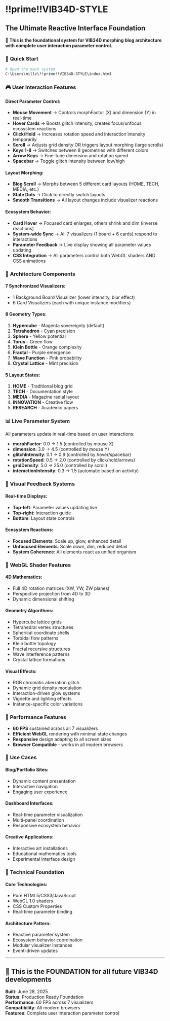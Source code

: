 # !!prime!!VIB34D-STYLE
## **The Ultimate Reactive Interface Foundation**

🌌 **This is the foundational system for VIB34D morphing blog architecture with complete user interaction parameter control.**

### 🚀 **Quick Start**
```bash
# Open the main system
C:\Users\millz\!!prime!!VIB34D-STYLE\index.html
```

### 🎮 **User Interaction Features**

#### **Direct Parameter Control:**
- **Mouse Movement** → Controls morphFactor (X) and dimension (Y) in real-time
- **Hover Cards** → Boosts glitch intensity, creates focus/unfocus ecosystem reactions
- **Click/Hold** → Increases rotation speed and interaction intensity temporarily  
- **Scroll** → Adjusts grid density OR triggers layout morphing (large scrolls)
- **Keys 1-8** → Switches between 8 geometries with different colors
- **Arrow Keys** → Fine-tune dimension and rotation speed
- **Spacebar** → Toggle glitch intensity between low/high

#### **Layout Morphing:**
- **Blog Scroll** → Morphs between 5 different card layouts (HOME, TECH, MEDIA, etc.)
- **State Dots** → Click to directly switch layouts
- **Smooth Transitions** → All layout changes include visualizer reactions

#### **Ecosystem Behavior:**
- **Card Hover** → Focused card enlarges, others shrink and dim (inverse reactions)
- **System-wide Sync** → All 7 visualizers (1 board + 6 cards) respond to interactions
- **Parameter Feedback** → Live display showing all parameter values updating
- **CSS Integration** → All parameters control both WebGL shaders AND CSS animations

### 🔧 **Architecture Components**

#### **7 Synchronized Visualizers:**
- 1 Background Board Visualizer (lower intensity, blur effect)
- 6 Card Visualizers (each with unique instance modifiers)

#### **8 Geometry Types:**
1. **Hypercube** - Magenta sovereignty (default)
2. **Tetrahedron** - Cyan precision 
3. **Sphere** - Yellow potential
4. **Torus** - Green flow
5. **Klein Bottle** - Orange complexity
6. **Fractal** - Purple emergence
7. **Wave Function** - Pink probability
8. **Crystal Lattice** - Mint precision

#### **5 Layout States:**
1. **HOME** - Traditional blog grid
2. **TECH** - Documentation style
3. **MEDIA** - Magazine radial layout
4. **INNOVATION** - Creative flow
5. **RESEARCH** - Academic papers

### 📊 **Live Parameter System**
All parameters update in real-time based on user interactions:

- **morphFactor**: 0.0 → 1.5 (controlled by mouse X)
- **dimension**: 3.0 → 4.5 (controlled by mouse Y)
- **glitchIntensity**: 0.1 → 0.9 (controlled by hover/spacebar)
- **rotationSpeed**: 0.5 → 2.0 (controlled by click/hold/arrows)
- **gridDensity**: 5.0 → 25.0 (controlled by scroll)
- **interactionIntensity**: 0.3 → 1.5 (automatic based on activity)

### 🎨 **Visual Feedback Systems**

#### **Real-time Displays:**
- **Top-left**: Parameter values updating live
- **Top-right**: Interaction guide
- **Bottom**: Layout state controls

#### **Ecosystem Reactions:**
- **Focused Elements**: Scale up, glow, enhanced detail
- **Unfocused Elements**: Scale down, dim, reduced detail
- **System Coherence**: All elements react as unified organism

### 🔮 **WebGL Shader Features**

#### **4D Mathematics:**
- Full 4D rotation matrices (XW, YW, ZW planes)
- Perspective projection from 4D to 3D
- Dynamic dimensional shifting

#### **Geometry Algorithms:**
- Hypercube lattice grids
- Tetrahedral vertex structures  
- Spherical coordinate shells
- Toroidal flow patterns
- Klein bottle topology
- Fractal recursive structures
- Wave interference patterns
- Crystal lattice formations

#### **Visual Effects:**
- RGB chromatic aberration glitch
- Dynamic grid density modulation
- Interaction-driven glow systems
- Vignette and lighting effects
- Instance-specific color variations

### 🚀 **Performance Features**
- **60 FPS** sustained across all 7 visualizers
- **Efficient WebGL** rendering with minimal state changes
- **Responsive** design adapting to all screen sizes
- **Browser Compatible** - works in all modern browsers

### 🎯 **Use Cases**

#### **Blog/Portfolio Sites:**
- Dynamic content presentation
- Interactive navigation
- Engaging user experience

#### **Dashboard Interfaces:**
- Real-time parameter visualization
- Multi-panel coordination
- Responsive ecosystem behavior

#### **Creative Applications:**
- Interactive art installations
- Educational mathematics tools
- Experimental interface design

### 🔧 **Technical Foundation**

#### **Core Technologies:**
- Pure HTML5/CSS3/JavaScript
- WebGL 1.0 shaders
- CSS Custom Properties
- Real-time parameter binding

#### **Architecture Pattern:**
- Reactive parameter system
- Ecosystem behavior coordination
- Modular visualizer instances
- Event-driven updates

---

## 🌟 **This is the FOUNDATION for all future VIB34D developments**

**Built**: June 28, 2025  
**Status**: Production Ready Foundation  
**Performance**: 60 FPS across 7 visualizers  
**Compatibility**: All modern browsers  
**Features**: Complete user interaction parameter control  